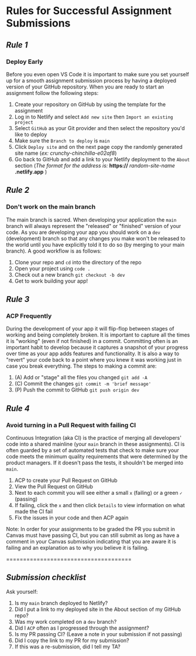 # Rules for Successful Assignment Submissions

## _Rule 1_

### **Deploy Early**

Before you even open VS Code it is important to make sure you set yourself up for a smooth assignment submission process by having a deployed version of your GitHub repository. When you are ready to start an assignment follow the following steps:

1. Create your repository on GitHub by using the template for the assignment
2. Log in to Netlify and select `Add new site` then `Import an existing project`
3. Select `GitHub` as your Git provider and then select the repository you'd like to deploy
4. Make sure the `Branch to deploy` is `main`
5. Click `Deploy site` and on the next page copy the randomly generated site name (_ex: crunchy-chinchilla-e02af8_)
6. Go back to GitHub and add a link to your Netlify deployment to the `About` section (_The format for the address is:_ **https://** _random-site-name_ **.netlify.app**
   )

## _Rule 2_

### **Don't work on the main branch**

The main branch is sacred. When developing your application the `main` branch will always represent the "released" or "finished" version of your code. As you are developing your app you should work on a `dev` (development) branch so that any changes you make won't be released to the world until you have explicitly told it to do so (by merging to your main branch). A good workflow is as follows:

1. Clone your repo and `cd` into the directory of the repo
2. Open your project using `code .`
3. Check out a new branch `git checkout -b dev`
4. Get to work building your app!

## _Rule 3_

### **ACP Frequently**

During the development of your app it will flip-flop between stages of working and being completely broken. It is important to capture all the times it is "working" (even if not finished) in a commit. Committing often is an important habit to develop because it captures a snapshot of your progress over time as your app adds features and functionality. It is also a way to "revert" your code back to a point where you knew it was working just in case you break everything. The steps to making a commit are:

1. (A) Add or "stage" all the files you changed `git add -A`
2. (C) Commit the changes `git commit -m 'brief message'`
3. (P) Push the commit to GitHub `git push origin dev`

## _Rule 4_

### **Avoid turning in a Pull Request with failing CI**

Continuous Integration (aka CI) is the practice of merging all developers' code into a shared mainline (your `main` branch in these assignments). CI is often guarded by a set of automated tests that check to make sure your code meets the minimum quality requirements that were determined by the product managers. If it doesn't pass the tests, it shouldn't be merged into `main`.

1. ACP to create your Pull Request on GitHub
2. View the Pull Request on GitHub
3. Next to each commit you will see either a small `x` (failing) or a green `✓` (passing)
4. If failing, click the `x` and then click `Details` to view information on what made the CI fail
5. Fix the issues in your code and then ACP again

Note: In order for your assignments to be graded the PR you submit in Canvas must have passing CI, but you can still submit as long as have a comment in your Canvas submission indicating that you are aware it is failing and an explanation as to why you believe it is failing.

=====================================

## _Submission checklist_

Ask yourself:

1. Is my `main` branch deployed to Netlify?
2. Did I put a link to my deployed site in the About section of my GitHub repo?
3. Was my work completed on a `dev` branch?
4. Did I `ACP` often as I progressed through the assignment?
5. Is my PR passing CI? (Leave a note in your submission if not passing)
6. Did I copy the link to my PR for my submission?
7. If this was a re-submission, did I tell my TA?
